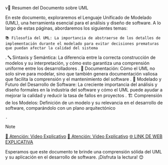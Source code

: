 v🌟 Resumen del Documento sobre UML

En este documento, exploraremos el Lenguaje Unificado de Modelado (UML), una herramienta esencial para el análisis y diseño de software. A lo largo de estas páginas, abordaremos los siguientes temas:

    📚 Filosofía del UML: La importancia de abstraerse de los detalles de implementación durante el modelado para evitar decisiones prematuras que puedan afectar la calidad del sistema 

.
🔤 Sintaxis y Semántica: La diferencia entre la correcta construcción de modelos y su interpretación, y cómo esto garantiza una comprensión uniforme entre los desarrolladores
.
📝 Documentación: Cómo el UML no solo sirve para modelar, sino que también genera documentación valiosa que facilita la comprensión y el mantenimiento del software
.
🚀 Modelado y Futuro del Desarrollo de Software: La creciente importancia del análisis y diseño formales en la industria del software y cómo el UML puede ayudar a mejorar la calidad y reducir la tasa de fallos en proyectos
.
🏗️ Comprensión de los Modelos: Definición de un modelo y su relevancia en el desarrollo de software, comparándolo con un plano arquitectónico

    .

>[!NOTE]
[🎥 Atención: Video Explicativo](https://youtu.be/1I979cB4QWQ)
[🎥 Atención: Video Explicativo](https://youtu.be/Aq_C4sVA8hA)
[🌐 LINK DE WEB EXPLICATIVA](https://www.lucidchart.com/pages/es/que-es-el-lenguaje-unificado-de-modelado-uml)







Esperamos que este documento te brinde una comprensión sólida del UML y su aplicación en el desarrollo de software. ¡Disfruta la lectura! 😊